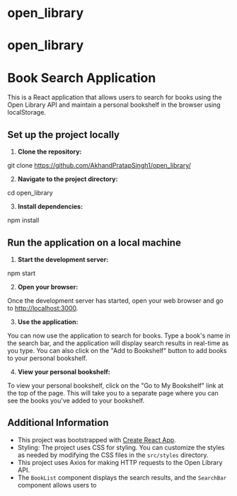 # open_library
# open_library
# Book Search Application

This is a React application that allows users to search for books using the Open Library API and maintain a personal bookshelf in the browser using localStorage.

## Set up the project locally

1. **Clone the repository:**

git clone https://github.com/AkhandPratapSingh1/open_library/

2. **Navigate to the project directory:**

cd open_library

3. **Install dependencies:**

npm install

## Run the application on a local machine

1. **Start the development server:**

npm start

2. **Open your browser:**

Once the development server has started, open your web browser and go to [http://localhost:3000](http://localhost:3000).

3. **Use the application:**

You can now use the application to search for books. Type a book's name in the search bar, and the application will display search results in real-time as you type. You can also click on the "Add to Bookshelf" button to add books to your personal bookshelf.

4. **View your personal bookshelf:**

To view your personal bookshelf, click on the "Go to My Bookshelf" link at the top of the page. This will take you to a separate page where you can see the books you've added to your bookshelf.

## Additional Information

- This project was bootstrapped with [Create React App](https://create-react-app.dev/).
- Styling: The project uses CSS for styling. You can customize the styles as needed by modifying the CSS files in the `src/styles` directory.
- This project uses Axios for making HTTP requests to the Open Library API.
- The `BookList` component displays the search results, and the `SearchBar` component allows users to